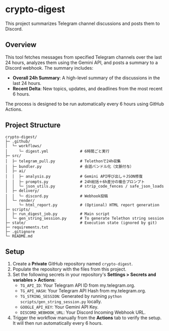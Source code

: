 # crypto-digest

This project summarizes Telegram channel discussions and posts them to Discord.

## Overview

This tool fetches messages from specified Telegram channels over the last 24 hours, analyzes them using the Gemini API, and posts a summary to a Discord webhook. The summary includes:

-   **Overall 24h Summary**: A high-level summary of the discussions in the last 24 hours.
-   **Recent Delta**: New topics, updates, and deadlines from the most recent 6 hours.

The process is designed to be run automatically every 6 hours using GitHub Actions.

## Project Structure

```
crypto-digest/
├─ .github/
│  └─ workflows/
│     └─ digest.yml              # 6時間ごと実行
├─ src/
│  ├─ telegram_pull.py           # Telethonで24h収集
│  ├─ bundler.py                 # 会話バンドル化（文脈付与）
│  ├─ ai/
│  │  ├─ analysis.py             # Gemini API呼び出し＋JSON修復
│  │  ├─ prompts.py              # 24h総括＋6h差分の複合プロンプト
│  │  └─ json_utils.py           # strip_code_fences / safe_json_loads
│  ├─ delivery/
│  │  └─ discord.py              # Webhook投稿
│  └─ render/
│     └─ html_report.py          # (Optional) HTML report generation
├─ scripts/
│  ├─ run_digest_job.py          # Main script
│  └─ gen_string_session.py      # To generate Telethon string session
├─ state/                        # Execution state (ignored by git)
├─ requirements.txt
├─ .gitignore
└─ README.md
```

## Setup

1.  Create a **Private** GitHub repository named `crypto-digest`.
2.  Populate the repository with the files from this project.
3.  Set the following secrets in your repository's **Settings > Secrets and variables > Actions**:
    *   `TG_API_ID`: Your Telegram API ID from my.telegram.org.
    *   `TG_API_HASH`: Your Telegram API Hash from my.telegram.org.
    *   `TG_STRING_SESSION`: Generated by running `python scripts/gen_string_session.py` locally.
    *   `GOOGLE_API_KEY`: Your Gemini API Key.
    *   `DISCORD_WEBHOOK_URL`: Your Discord Incoming Webhook URL.
4.  Trigger the workflow manually from the **Actions** tab to verify the setup. It will then run automatically every 6 hours.
